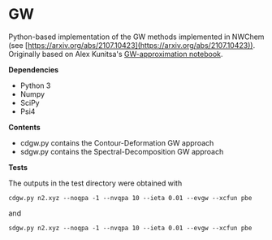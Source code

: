 # GW

Python-based implementation of the GW methods implemented in NWChem (see [https://arxiv.org/abs/2107.10423](https://arxiv.org/abs/2107.10423)). Originally based on Alex Kunitsa's [GW-approximation notebook](https://github.com/aakunitsa/GW-approximation).

**Dependencies**

- Python 3
- Numpy
- SciPy
- Psi4 


**Contents**

- cdgw.py contains the Contour-Deformation GW approach
- sdgw.py contains the Spectral-Decomposition GW approach


**Tests**

The outputs in the test directory were obtained with
```
cdgw.py n2.xyz --noqpa -1 --nvqpa 10 --ieta 0.01 --evgw --xcfun pbe
```
and
```
sdgw.py n2.xyz --noqpa -1 --nvqpa 10 --ieta 0.01 --evgw --xcfun pbe
```

